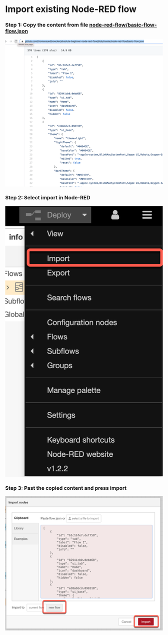 # Import existing Node-RED flow

### Step 1: Copy the content from file [node-red-flow/basic-flow-flow.json](https://github.com/thomassuedbroecker/absolute-beginner-node-red-flow/blob/master/node-red-flow/basic-flow.json)

![](../images/import-00.png)

### Step 2: Select import in Node-RED

![](../images/import-01.png)


### Step 3: Past the copied content and press import

![](../images/import-02.png)
